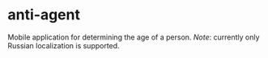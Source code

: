 # anti-agent
Mobile application for determining the age of a person.
*Note*: currently only Russian localization is supported.
